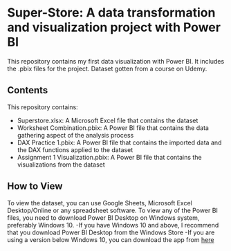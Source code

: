 # Super-Store: A data transformation and visualization project with Power BI

This repository contains my first data visualization with Power BI. It includes the .pbix files for the project.
Dataset gotten from a course on Udemy.

## Contents
This repository contains:
- Superstore.xlsx: A Microsoft Excel file that contains the dataset
- Worksheet Combination.pbix: A Power BI file that contains the data gathering aspect of the analysis process
- DAX Practice 1.pbix: A Power BI file that contains the imported data and the DAX functions applied to the dataset
- Assignment 1 Visualization.pbix: A Power BI file that contains the visualizations from the dataset

## How to View
To view the dataset, you can use Google Sheets, Microsoft Excel Desktop/Online or any spreadsheet software. 
To view any of the Power BI files, you need to download Power BI Desktop on Windows system, preferably Windows 10. 
-If you have Windows 10 and above, I recommend that you download Power BI Desktop from the Windows Store
-If you are using a version below Windows 10, you can download the app from [here](https://powerbi.microsoft.com/en-us/downloads/) 

